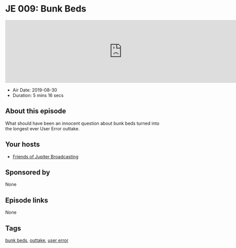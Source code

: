 # JE 009: Bunk Beds

<iframe src="https://player.fireside.fm/v2/WTrMvATU+xFHLBY6h?theme=dark" width="740" height="200" frameborder="0" scrolling="no"></iframe>

* Air Date: 2019-08-30
* Duration: 5 mins 16 secs

## About this episode

What should have been an innocent question about bunk beds turned into the longest ever User Error outtake.

## Your hosts
* [Friends of Jupiter Broadcasting](https://extras.show/hosts/friends)

## Sponsored by

None



## Episode links

None



## Tags

[bunk beds](https://extras.show/tags/bunk%20beds), [outtake](https://extras.show/tags/outtake), [user error](https://extras.show/tags/user%20error)